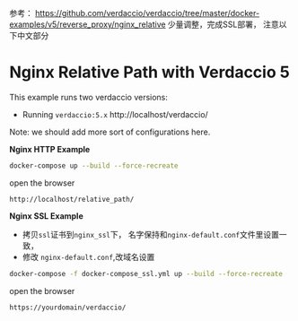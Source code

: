 参考： https://github.com/verdaccio/verdaccio/tree/master/docker-examples/v5/reverse_proxy/nginx_relative 少量调整，完成SSL部署， 注意以下中文部分

# Nginx Relative Path with Verdaccio 5

This example runs two verdaccio versions:

- Running `verdaccio:5.x` http://localhost/verdaccio/

Note: we should add more sort of configurations here.

**Nginx HTTP Example**

```bash
docker-compose up --build --force-recreate
```

open the browser

```
http://localhost/relative_path/
```

**Nginx SSL Example**

 - 拷贝`ssl`证书到`nginx_ssl`下， 名字保持和`nginx-default.conf`文件里设置一致，
 - 修改 `nginx-default.conf`,改域名设置

```bash
docker-compose -f docker-compose_ssl.yml up --build --force-recreate
```

open the browser

```
https://yourdomain/verdaccio/
```
